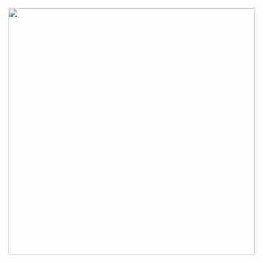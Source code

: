 <img allign="right" height="500em"
src = https://raw.githubusercontent.com/gist/t-dlsantos/c991ebd677d34a2c762a077d4622baba/raw/bcbfb6a71a882044f5ad0199ac5e2431a3dc8aa6/githubcard.svg/>
